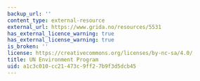 ```yaml
---
backup_url: ''
content_type: external-resource
external_url: https://www.grida.no/resources/5531
has_external_licence_warning: true
has_external_license_warning: true
is_broken: ''
license: https://creativecommons.org/licenses/by-nc-sa/4.0/
title: UN Environment Program
uid: a1c3c010-cc21-473c-9ff2-7b9f3d5dcb45
---
```

